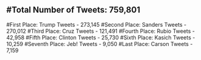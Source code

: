 #Total Number of Tweets: 759,801 
---
#First Place: Trump Tweets - 273,145
#Second Place: Sanders Tweets - 270,012
#Third Place: Cruz Tweets - 121,491
#Fourth Place: Rubio Tweets - 42,958
#Fifth Place: Clinton Tweets - 25,730
#Sixth Place: Kasich Tweets - 10,259
#Seventh Place: Jeb! Tweets - 9,050
#Last Place: Carson Tweets - 7,159
